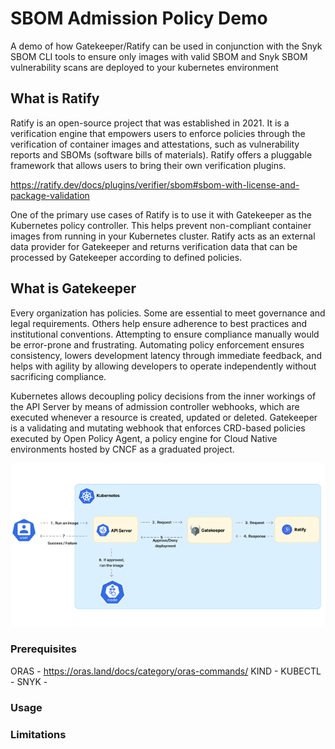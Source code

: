 # SBOM Admission Policy Demo

A demo of how Gatekeeper/Ratify can be used in conjunction with the Snyk SBOM CLI tools to ensure only images with valid SBOM and Snyk SBOM vulnerability scans are deployed to your kubernetes environment

## What is Ratify

Ratify is an open-source project that was established in 2021. It is a verification engine that empowers users to enforce policies through the verification of container images and attestations, such as vulnerability reports and SBOMs (software bills of materials). Ratify offers a pluggable framework that allows users to bring their own verification plugins.

<https://ratify.dev/docs/plugins/verifier/sbom#sbom-with-license-and-package-validation>

One of the primary use cases of Ratify is to use it with Gatekeeper as the Kubernetes policy controller. This helps prevent non-compliant container images from running in your Kubernetes cluster. Ratify acts as an external data provider for Gatekeeper and returns verification data that can be processed by Gatekeeper according to defined policies.

## What is Gatekeeper

Every organization has policies. Some are essential to meet governance and legal requirements. Others help ensure adherence to best practices and institutional conventions. Attempting to ensure compliance manually would be error-prone and frustrating. Automating policy enforcement ensures consistency, lowers development latency through immediate feedback, and helps with agility by allowing developers to operate independently without sacrificing compliance.

Kubernetes allows decoupling policy decisions from the inner workings of the API Server by means of admission controller webhooks, which are executed whenever a resource is created, updated or deleted. Gatekeeper is a validating and mutating webhook that enforces CRD-based policies executed by Open Policy Agent, a policy engine for Cloud Native environments hosted by CNCF as a graduated project.

![gatekeeper/ratify diagram ref:https://techcommunity.microsoft.com/t5/microsoft-developer-community/use-ratify-to-prevent-non-compliant-container-images-from/ba-p/4008730 ](image.png)

### Prerequisites

ORAS - https://oras.land/docs/category/oras-commands/
KIND - 
KUBECTL - 
SNYK - 

### Usage

### Limitations
